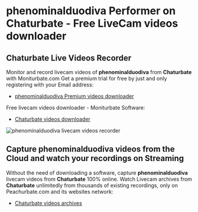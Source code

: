 # phenominalduodiva Performer on Chaturbate - Free LiveCam videos downloader

## Chaturbate Live Videos Recorder

Monitor and record livecam videos of **phenominalduodiva** from **Chaturbate** with Moniturbate.com
Get a premium trial for free by just and only registering with your Email address:
* [phenominalduodiva Premium videos downloader](https://moniturbate.com/request-demo-licence-key.html)

Free livecam videos downloader - Moniturbate Software:
* [Chaturbate videos downloader](https://moniturbate.com/moniturbate-download-software.html)

![phenominalduodiva livecam videos recorder](https://peachurnet.com/templates/moniturbate-software.png)


## Capture phenominalduodiva videos from the Cloud and watch your recordings on Streaming

Without the need of downloading a software, capture **phenominalduodiva** livecam videos from **Chaturbate** 100% online.
Watch Livecam archives from **Chaturbate** unlimitedly from thousands of existing recordings, only on Peachurbate.com and its websites network:
* [Chaturbate videos archives](https://peachurnet.com/)